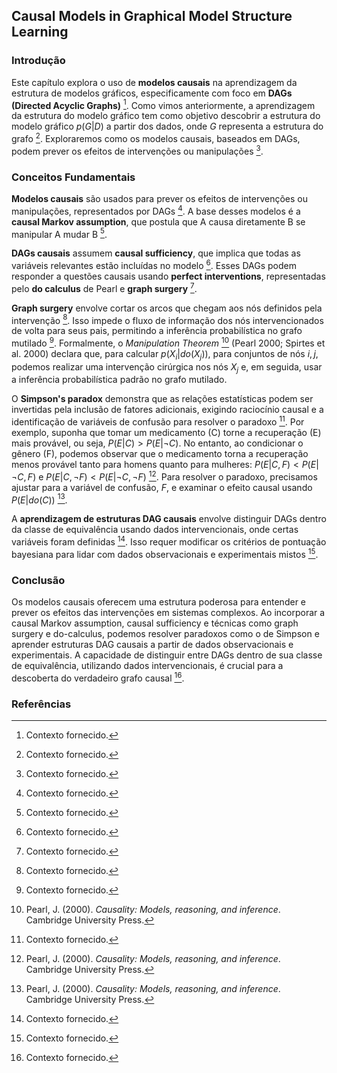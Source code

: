 ## Causal Models in Graphical Model Structure Learning

### Introdução
Este capítulo explora o uso de **modelos causais** na aprendizagem da estrutura de modelos gráficos, especificamente com foco em **DAGs (Directed Acyclic Graphs)** [^1]. Como vimos anteriormente, a aprendizagem da estrutura do modelo gráfico tem como objetivo descobrir a estrutura do modelo gráfico $p(G|D)$ a partir dos dados, onde $G$ representa a estrutura do grafo [^1]. Exploraremos como os modelos causais, baseados em DAGs, podem prever os efeitos de intervenções ou manipulações [^1].

### Conceitos Fundamentais
**Modelos causais** são usados para prever os efeitos de intervenções ou manipulações, representados por DAGs [^1]. A base desses modelos é a **causal Markov assumption**, que postula que A causa diretamente B se manipular A mudar B [^1].

**DAGs causais** assumem **causal sufficiency**, que implica que todas as variáveis relevantes estão incluídas no modelo [^1]. Esses DAGs podem responder a questões causais usando **perfect interventions**, representadas pelo **do calculus** de Pearl e **graph surgery** [^1].

**Graph surgery** envolve cortar os arcos que chegam aos nós definidos pela intervenção [^1]. Isso impede o fluxo de informação dos nós intervencionados de volta para seus pais, permitindo a inferência probabilística no grafo mutilado [^1]. Formalmente, o *Manipulation Theorem* [^26.6.1] (Pearl 2000; Spirtes et al. 2000) declara que, para calcular $p(X_i|do(X_j))$, para conjuntos de nós $i, j$, podemos realizar uma intervenção cirúrgica nos nós $X_j$ e, em seguida, usar a inferência probabilística padrão no grafo mutilado.

O **Simpson's paradox** demonstra que as relações estatísticas podem ser invertidas pela inclusão de fatores adicionais, exigindo raciocínio causal e a identificação de variáveis de confusão para resolver o paradoxo [^1]. Por exemplo, suponha que tomar um medicamento (C) torne a recuperação (E) mais provável, ou seja, $P(E|C) > P(E|\neg C)$. No entanto, ao condicionar o gênero (F), podemos observar que o medicamento torna a recuperação menos provável tanto para homens quanto para mulheres: $P(E|C, F) < P(E|\neg C, F)$ e $P(E|C, \neg F) < P(E|\neg C, \neg F)$ [^26.6.2]. Para resolver o paradoxo, precisamos ajustar para a variável de confusão, $F$, e examinar o efeito causal usando $P(E|do(C))$ [^26.6.2].

A **aprendizagem de estruturas DAG causais** envolve distinguir DAGs dentro da classe de equivalência usando dados intervencionais, onde certas variáveis foram definidas [^1]. Isso requer modificar os critérios de pontuação bayesiana para lidar com dados observacionais e experimentais mistos [^1].

### Conclusão
Os modelos causais oferecem uma estrutura poderosa para entender e prever os efeitos das intervenções em sistemas complexos. Ao incorporar a causal Markov assumption, causal sufficiency e técnicas como graph surgery e do-calculus, podemos resolver paradoxos como o de Simpson e aprender estruturas DAG causais a partir de dados observacionais e experimentais. A capacidade de distinguir entre DAGs dentro de sua classe de equivalência, utilizando dados intervencionais, é crucial para a descoberta do verdadeiro grafo causal [^1].

### Referências
[^1]: Contexto fornecido.
[^26.6.1]: Pearl, J. (2000). *Causality: Models, reasoning, and inference*. Cambridge University Press.
[^26.6.1]: Spirtes, P., Glymour, C., & Scheines, R. (2000). *Causation, prediction, and search*. MIT press.
[^26.6.2]: Pearl, J. (2000). *Causality: Models, reasoning, and inference*. Cambridge University Press.

<!-- END -->